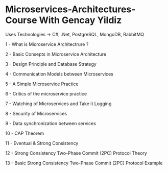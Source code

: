 # Microservices-Architectures-Course With Gencay Yildiz 

Uses Technologies -> C#, .Net, PostgreSQL, MongoDB, RabbitMQ


1 - What is Microservice Architectrure ? 

2 - Basic Consepts in Microservice Architecture 

3 - Design Principle and Database Strategy

4 - Communication Models between Microservices 

5 - A Simple Microservice Practice

6 - Critics of the microservice practice

7 - Watching of Microservices and Take it Logging

8 - Security of Microservices

9 - Data synchronization between services

10 - CAP Theorem

11 - Eventual & Strong Consistency 

12 - Strong Consistency Two-Phase Commit (2PC) Protocol Theory

13 - Basic Strong Consistency Two-Phase Commit (2PC) Protocol Example


